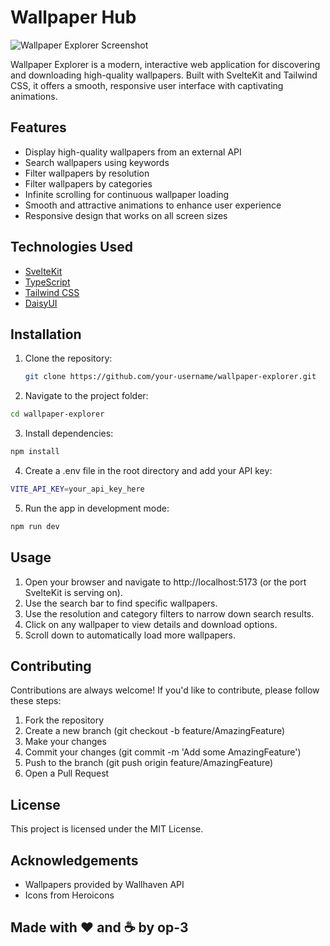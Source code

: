 # Wallpaper Hub

![Wallpaper Explorer Screenshot](path/to/your/screenshot.png)

Wallpaper Explorer is a modern, interactive web application for discovering and downloading high-quality wallpapers. Built with SvelteKit and Tailwind CSS, it offers a smooth, responsive user interface with captivating animations.

## Features

- Display high-quality wallpapers from an external API
- Search wallpapers using keywords
- Filter wallpapers by resolution
- Filter wallpapers by categories
- Infinite scrolling for continuous wallpaper loading
- Smooth and attractive animations to enhance user experience
- Responsive design that works on all screen sizes

## Technologies Used

- [SvelteKit](https://kit.svelte.dev/)
- [TypeScript](https://www.typescriptlang.org/)
- [Tailwind CSS](https://tailwindcss.com/)
- [DaisyUI](https://daisyui.com/)

## Installation

1. Clone the repository:
   ```bash
   git clone https://github.com/your-username/wallpaper-explorer.git
   ```
2. Navigate to the project folder:
  ```bash
  cd wallpaper-explorer
  ```
3. Install dependencies:
  ```bash
  npm install
  ```
4. Create a .env file in the root directory and add your API key:
  ```bash
  VITE_API_KEY=your_api_key_here
  ```
5. Run the app in development mode:
  ```bash
  npm run dev
  ```

## Usage
1. Open your browser and navigate to http://localhost:5173 (or the port SvelteKit is serving on).
2. Use the search bar to find specific wallpapers.
3. Use the resolution and category filters to narrow down search results.
4. Click on any wallpaper to view details and download options.
5. Scroll down to automatically load more wallpapers.

## Contributing
Contributions are always welcome! If you'd like to contribute, please follow these steps:
1. Fork the repository
2. Create a new branch (git checkout -b feature/AmazingFeature)
3. Make your changes
4. Commit your changes (git commit -m 'Add some AmazingFeature')
5. Push to the branch (git push origin feature/AmazingFeature)
6. Open a Pull Request

## License
This project is licensed under the MIT License.

## Acknowledgements
- Wallpapers provided by Wallhaven API
- Icons from Heroicons

## Made with ❤️ and ☕ by op-3
